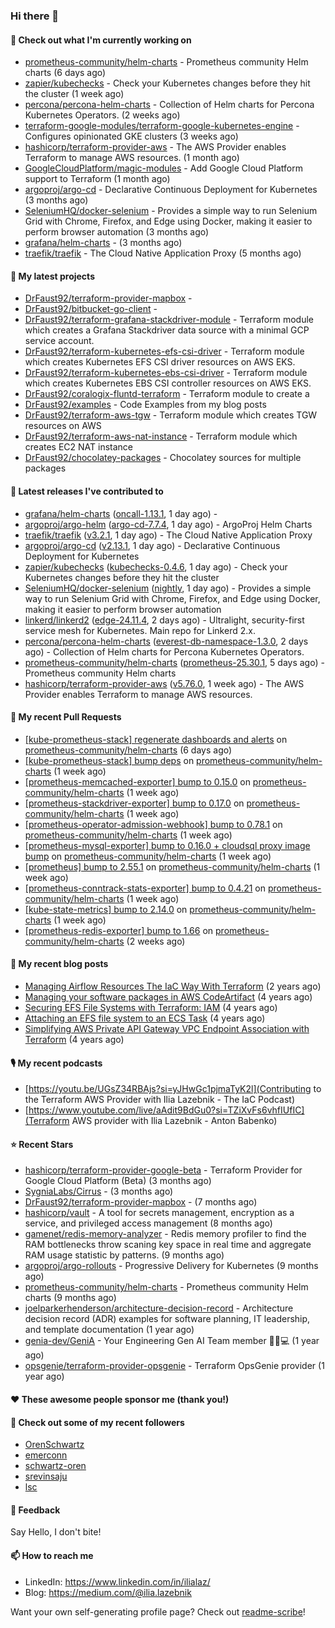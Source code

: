 ### Hi there 👋

#### 👷 Check out what I'm currently working on

- [prometheus-community/helm-charts](https://github.com/prometheus-community/helm-charts) - Prometheus community Helm charts (6 days ago)
- [zapier/kubechecks](https://github.com/zapier/kubechecks) - Check your Kubernetes changes before they hit the cluster (1 week ago)
- [percona/percona-helm-charts](https://github.com/percona/percona-helm-charts) - Collection of Helm charts for Percona Kubernetes Operators. (2 weeks ago)
- [terraform-google-modules/terraform-google-kubernetes-engine](https://github.com/terraform-google-modules/terraform-google-kubernetes-engine) - Configures opinionated GKE clusters (3 weeks ago)
- [hashicorp/terraform-provider-aws](https://github.com/hashicorp/terraform-provider-aws) - The AWS Provider enables Terraform to manage AWS resources. (1 month ago)
- [GoogleCloudPlatform/magic-modules](https://github.com/GoogleCloudPlatform/magic-modules) - Add Google Cloud Platform support to Terraform (1 month ago)
- [argoproj/argo-cd](https://github.com/argoproj/argo-cd) - Declarative Continuous Deployment for Kubernetes (3 months ago)
- [SeleniumHQ/docker-selenium](https://github.com/SeleniumHQ/docker-selenium) - Provides a simple way to run Selenium Grid with Chrome, Firefox, and Edge using Docker, making it easier to perform browser automation (3 months ago)
- [grafana/helm-charts](https://github.com/grafana/helm-charts) -  (3 months ago)
- [traefik/traefik](https://github.com/traefik/traefik) - The Cloud Native Application Proxy (5 months ago)

#### 🌱 My latest projects

- [DrFaust92/terraform-provider-mapbox](https://github.com/DrFaust92/terraform-provider-mapbox) - 
- [DrFaust92/bitbucket-go-client](https://github.com/DrFaust92/bitbucket-go-client) - 
- [DrFaust92/terraform-grafana-stackdriver-module](https://github.com/DrFaust92/terraform-grafana-stackdriver-module) - Terraform module which creates a Grafana Stackdriver data source with a minimal GCP service account.
- [DrFaust92/terraform-kubernetes-efs-csi-driver](https://github.com/DrFaust92/terraform-kubernetes-efs-csi-driver) - Terraform module which creates Kubernetes EFS CSI driver resources on AWS EKS.
- [DrFaust92/terraform-kubernetes-ebs-csi-driver](https://github.com/DrFaust92/terraform-kubernetes-ebs-csi-driver) - Terraform module which creates Kubernetes EBS CSI controller resources on AWS EKS.
- [DrFaust92/coralogix-fluntd-terraform](https://github.com/DrFaust92/coralogix-fluntd-terraform) - Terraform module to create a 
- [DrFaust92/examples](https://github.com/DrFaust92/examples) - Code Examples from my blog posts
- [DrFaust92/terraform-aws-tgw](https://github.com/DrFaust92/terraform-aws-tgw) - Terraform module which creates TGW resources on AWS
- [DrFaust92/terraform-aws-nat-instance](https://github.com/DrFaust92/terraform-aws-nat-instance) - Terraform module which creates EC2 NAT instance
- [DrFaust92/chocolatey-packages](https://github.com/DrFaust92/chocolatey-packages) - Chocolatey sources for multiple packages

#### 🔭 Latest releases I've contributed to

- [grafana/helm-charts](https://github.com/grafana/helm-charts) ([oncall-1.13.1](https://github.com/grafana/helm-charts/releases/tag/oncall-1.13.1), 1 day ago) - 
- [argoproj/argo-helm](https://github.com/argoproj/argo-helm) ([argo-cd-7.7.4](https://github.com/argoproj/argo-helm/releases/tag/argo-cd-7.7.4), 1 day ago) - ArgoProj Helm Charts
- [traefik/traefik](https://github.com/traefik/traefik) ([v3.2.1](https://github.com/traefik/traefik/releases/tag/v3.2.1), 1 day ago) - The Cloud Native Application Proxy
- [argoproj/argo-cd](https://github.com/argoproj/argo-cd) ([v2.13.1](https://github.com/argoproj/argo-cd/releases/tag/v2.13.1), 1 day ago) - Declarative Continuous Deployment for Kubernetes
- [zapier/kubechecks](https://github.com/zapier/kubechecks) ([kubechecks-0.4.6](https://github.com/zapier/kubechecks/releases/tag/kubechecks-0.4.6), 1 day ago) - Check your Kubernetes changes before they hit the cluster
- [SeleniumHQ/docker-selenium](https://github.com/SeleniumHQ/docker-selenium) ([nightly](https://github.com/SeleniumHQ/docker-selenium/releases/tag/nightly), 1 day ago) - Provides a simple way to run Selenium Grid with Chrome, Firefox, and Edge using Docker, making it easier to perform browser automation
- [linkerd/linkerd2](https://github.com/linkerd/linkerd2) ([edge-24.11.4](https://github.com/linkerd/linkerd2/releases/tag/edge-24.11.4), 2 days ago) - Ultralight, security-first service mesh for Kubernetes. Main repo for Linkerd 2.x.
- [percona/percona-helm-charts](https://github.com/percona/percona-helm-charts) ([everest-db-namespace-1.3.0](https://github.com/percona/percona-helm-charts/releases/tag/everest-db-namespace-1.3.0), 2 days ago) - Collection of Helm charts for Percona Kubernetes Operators.
- [prometheus-community/helm-charts](https://github.com/prometheus-community/helm-charts) ([prometheus-25.30.1](https://github.com/prometheus-community/helm-charts/releases/tag/prometheus-25.30.1), 5 days ago) - Prometheus community Helm charts
- [hashicorp/terraform-provider-aws](https://github.com/hashicorp/terraform-provider-aws) ([v5.76.0](https://github.com/hashicorp/terraform-provider-aws/releases/tag/v5.76.0), 1 week ago) - The AWS Provider enables Terraform to manage AWS resources.

#### 🔨 My recent Pull Requests

- [[kube-prometheus-stack] regenerate dashboards and alerts](https://github.com/prometheus-community/helm-charts/pull/4997) on [prometheus-community/helm-charts](https://github.com/prometheus-community/helm-charts) (6 days ago)
- [[kube-prometheus-stack] bump deps](https://github.com/prometheus-community/helm-charts/pull/4989) on [prometheus-community/helm-charts](https://github.com/prometheus-community/helm-charts) (1 week ago)
- [[prometheus-memcached-exporter] bump to 0.15.0](https://github.com/prometheus-community/helm-charts/pull/4988) on [prometheus-community/helm-charts](https://github.com/prometheus-community/helm-charts) (1 week ago)
- [[prometheus-stackdriver-exporter] bump to 0.17.0](https://github.com/prometheus-community/helm-charts/pull/4987) on [prometheus-community/helm-charts](https://github.com/prometheus-community/helm-charts) (1 week ago)
- [[prometheus-operator-admission-webhook] bump to 0.78.1](https://github.com/prometheus-community/helm-charts/pull/4986) on [prometheus-community/helm-charts](https://github.com/prometheus-community/helm-charts) (1 week ago)
- [[prometheus-mysql-exporter] bump to 0.16.0 &#43; cloudsql proxy image bump](https://github.com/prometheus-community/helm-charts/pull/4985) on [prometheus-community/helm-charts](https://github.com/prometheus-community/helm-charts) (1 week ago)
- [[prometheus] bump to 2.55.1](https://github.com/prometheus-community/helm-charts/pull/4984) on [prometheus-community/helm-charts](https://github.com/prometheus-community/helm-charts) (1 week ago)
- [[prometheus-conntrack-stats-exporter] bump to 0.4.21](https://github.com/prometheus-community/helm-charts/pull/4983) on [prometheus-community/helm-charts](https://github.com/prometheus-community/helm-charts) (1 week ago)
- [[kube-state-metrics] bump to 2.14.0](https://github.com/prometheus-community/helm-charts/pull/4982) on [prometheus-community/helm-charts](https://github.com/prometheus-community/helm-charts) (1 week ago)
- [[prometheus-redis-exporter] bump to 1.66](https://github.com/prometheus-community/helm-charts/pull/4962) on [prometheus-community/helm-charts](https://github.com/prometheus-community/helm-charts) (2 weeks ago)

#### 📜 My recent blog posts

- [Managing Airflow Resources The IaC Way With Terraform](https://engineering.placer.ai/managing-airflow-resources-the-iac-way-with-terraform-ea5b8db573ad?source=rss-cac402f06fa8------2) (2 years ago)
- [Managing your software packages in AWS CodeArtifact](https://medium.com/@ilia.lazebnik/managing-your-software-packages-in-aws-codeartifact-12d00053e243?source=rss-cac402f06fa8------2) (4 years ago)
- [Securing EFS File Systems with Terraform: IAM](https://medium.com/@ilia.lazebnik/securing-efs-file-systems-with-terraform-iam-d2a066c198ab?source=rss-cac402f06fa8------2) (4 years ago)
- [Attaching an EFS file system to an ECS Task](https://medium.com/@ilia.lazebnik/attaching-an-efs-file-system-to-an-ecs-task-7bd15b76a6ef?source=rss-cac402f06fa8------2) (4 years ago)
- [Simplifying AWS Private API Gateway VPC Endpoint Association with Terraform](https://medium.com/@ilia.lazebnik/simplifying-aws-private-api-gateway-vpc-endpoint-association-with-terraform-b379a247afbf?source=rss-cac402f06fa8------2) (4 years ago)

#### 🎙️ My recent podcasts
- [https://youtu.be/UGsZ34RBAjs?si=yJHwGc1pjmaTyK2l](Contributing to the Terraform AWS Provider with Ilia Lazebnik - The IaC Podcast)
- [https://www.youtube.com/live/aAdit9BdGu0?si=TZiXvFs6vhfIUfIC](Terraform AWS provider with Ilia Lazebnik - Anton Babenko)

#### ⭐ Recent Stars

- [hashicorp/terraform-provider-google-beta](https://github.com/hashicorp/terraform-provider-google-beta) - Terraform Provider for Google Cloud Platform (Beta) (3 months ago)
- [SygniaLabs/Cirrus](https://github.com/SygniaLabs/Cirrus) -  (3 months ago)
- [DrFaust92/terraform-provider-mapbox](https://github.com/DrFaust92/terraform-provider-mapbox) -  (7 months ago)
- [hashicorp/vault](https://github.com/hashicorp/vault) - A tool for secrets management, encryption as a service, and privileged access management (8 months ago)
- [gamenet/redis-memory-analyzer](https://github.com/gamenet/redis-memory-analyzer) - Redis memory profiler to find the RAM bottlenecks throw scaning key space in real time and aggregate RAM usage statistic by patterns. (9 months ago)
- [argoproj/argo-rollouts](https://github.com/argoproj/argo-rollouts) - Progressive Delivery for Kubernetes (9 months ago)
- [prometheus-community/helm-charts](https://github.com/prometheus-community/helm-charts) - Prometheus community Helm charts (9 months ago)
- [joelparkerhenderson/architecture-decision-record](https://github.com/joelparkerhenderson/architecture-decision-record) - Architecture decision record (ADR) examples for software planning, IT leadership, and template documentation (1 year ago)
- [genia-dev/GeniA](https://github.com/genia-dev/GeniA) - Your Engineering Gen AI Team member 🧬🤖💻 (1 year ago)
- [opsgenie/terraform-provider-opsgenie](https://github.com/opsgenie/terraform-provider-opsgenie) - Terraform OpsGenie provider (1 year ago)

#### ❤️ These awesome people sponsor me (thank you!)


#### 👯 Check out some of my recent followers

- [OrenSchwartz](https://github.com/OrenSchwartz)
- [emerconn](https://github.com/emerconn)
- [schwartz-oren](https://github.com/schwartz-oren)
- [srevinsaju](https://github.com/srevinsaju)
- [lsc](https://github.com/lsc)

#### 💬 Feedback

Say Hello, I don't bite!

#### 📫 How to reach me

- LinkedIn: https://www.linkedin.com/in/ilialaz/
- Blog: https://medium.com/@ilia.lazebnik

Want your own self-generating profile page? Check out [readme-scribe](https://github.com/muesli/readme-scribe)!


